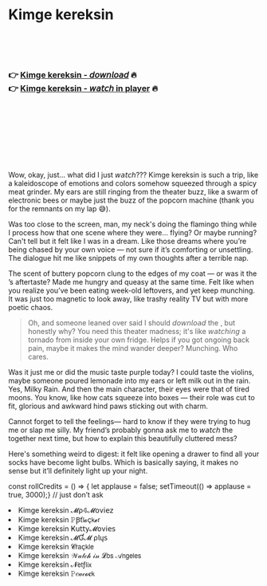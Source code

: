 <h1>Kimge kereksin</h1>

<br><br><br>

<h3>👉 <a href="https://Butross-harsitephy1972.github.io/ebvxiqiuny/">Kimge kereksin - 𝘥𝘰𝘸𝘯𝘭𝘰𝘢𝘥</a> 🔥<br>
👉 <a href="https://Butross-harsitephy1972.github.io/ebvxiqiuny/">Kimge kereksin - 𝘸𝘢𝘵𝘤𝘩 in player</a> 🔥
</h3>



<br><br><br><br><br><br><br>


Wow, okay, just... what did I just 𝘸𝘢𝘵𝘤𝘩??? Kimge kereksin is such a trip, like a kaleidoscope of emotions and colors somehow squeezed through a spicy meat grinder. My ears are still ringing from the theater buzz, like a swarm of electronic bees or maybe just the buzz of the popcorn machine (thank you for the remnants on my lap 😅).

Was too close to the screen, man, my neck's doing the flamingo thing while I process how that one scene where they were... flying? Or maybe running? Can't tell but it felt like I was in a dream. Like those dreams where you’re being chased by your own voice — not sure if it’s comforting or unsettling. The dialogue hit me like snippets of my own thoughts after a terrible nap.

The scent of buttery popcorn clung to the edges of my coat — or was it the  ’s aftertaste? Made me hungry and queasy at the same time. Felt like when you realize you’ve been eating week-old leftovers, and yet keep munching. It was just too magnetic to look away, like trashy reality TV but with more poetic chaos. 

> Oh, and someone leaned over said I should 𝘥𝘰𝘸𝘯𝘭𝘰𝘢𝘥 the  , but honestly why? You need this theater madness; it's like 𝘸𝘢𝘵𝘤𝘩𝘪𝘯𝘨 a tornado from inside your own fridge. Helps if you got ongoing back pain, maybe it makes the mind wander deeper? Munching. Who cares.

Was it just me or did the music taste purple today? I could taste the violins, maybe someone poured lemonade into my ears or left milk out in the rain. Yes, Milky Rain. And then the main character, their eyes were that of tired moons. You know, like how cats squeeze into boxes — their role was cut to fit, glorious and awkward hind paws sticking out with charm.

Cannot forget to tell the feelings— hard to know if they were trying to hug me or slap me silly. My friend’s probably gonna ask me to 𝘸𝘢𝘵𝘤𝘩 the   together next time, but how to explain this beautifully cluttered mess?

Here's something weird to digest: it felt like opening a drawer to find all your socks have become light bulbs. Which is basically saying, it makes no sense but it’ll definitely light up your night.

const rollCredits = () => { let applause = false; setTimeout(() => applause = true, 3000);} // just don’t ask

<li>Kimge kereksin 𝓜ρ𝟜𝓜𝗈ν𝗂𝖾𝗓</li>
<li>Kimge kereksin 𝙿Ꞵť𝗅𝓸ç𝗄𝓮𝗋</li>
<li>Kimge kereksin Ҝ𝗎𝗍𝗍𝗒𝓜𝗈ν𝗂𝖾𝗌</li>
<li>Kimge kereksin 𝓜Ɠ𝓜 ρ𝗅ų𝗌</li>
<li>Kimge kereksin 𝓒𝗋𝖺ç𝗄𝗅𝖾</li>
<li>Kimge kereksin 𝒲𝒶𝓉𝒸𝒽 𝒾𝓃 𝓛𝗈𝗌 𝒜𝗇𝗀𝖾𝗅𝖾𝗌</li>
<li>Kimge kereksin 𝓝𝖾𝗍ƒ𝗅𝗂𝗑</li>
<li>Kimge kereksin 𝙿𝑒𝒶𝒸𝓸𝐜𝗄</li>
